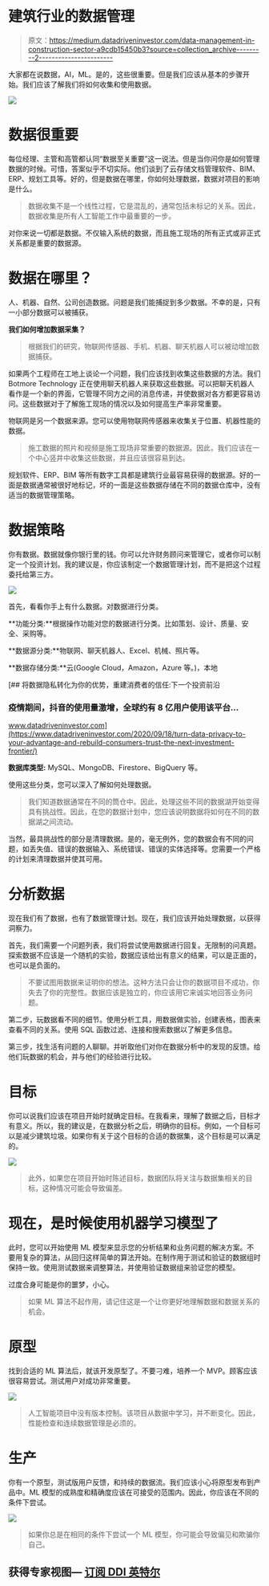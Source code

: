 # 建筑行业的数据管理

> 原文：<https://medium.datadriveninvestor.com/data-management-in-construction-sector-a9cdb15450b3?source=collection_archive---------2----------------------->

大家都在说数据，AI，ML。是的，这些很重要。但是我们应该从基本的步骤开始。我们应该了解我们将如何收集和使用数据。

![](img/18404631ce3c4f0aa92b4f0737f07617.png)

# **数据很重要**

每位经理、主管和高管都认同“数据至关重要”这一说法。但是当你问你是如何管理数据的时候。可惜，答案似乎不切实际。他们谈到了云存储文档管理软件、BIM、ERP、规划工具等。好的，但是数据在哪里，你如何处理数据，数据对项目的影响是什么。

> 数据收集不是一个线性过程，它是混乱的，通常包括未标记的关系。因此，数据收集是所有人工智能工作中最重要的一步。

对你来说一切都是数据。不仅输入系统的数据，而且施工现场的所有正式或非正式关系都是重要的数据源。

# **数据在哪里？**

人、机器、自然、公司创造数据。问题是我们能捕捉到多少数据。不幸的是，只有一小部分数据可以被捕获。

**我们如何增加数据采集？**

> 根据我们的研究，物联网传感器、手机、机器、聊天机器人可以被动增加数据捕获。

如果两个工程师在工地上谈论一个问题，我们应该找到收集这些数据的方法。我们 Botmore Technology 正在使用聊天机器人来获取这些数据。可以把聊天机器人看作是一个新的界面，它管理不同方之间的消息传递，并使数据对各方都更容易访问。这些数据对于了解施工现场的情况以及如何提高生产率非常重要。

物联网是另一个数据来源。您可以使用物联网传感器来收集关于位置、机器性能的数据。

> 施工数据的照片和视频是施工现场非常重要的数据源。因此，我们应该在一个中心竖井中收集这些数据，并且应该很容易到达。

规划软件、ERP、BIM 等所有数字工具都是建筑行业最容易获得的数据源。好的一面是数据通常被很好地标记，坏的一面是这些数据存储在不同的数据仓库中，没有适当的数据管理策略。

# 数据策略

你有数据。数据就像你银行里的钱。你可以允许财务顾问来管理它，或者你可以制定一个投资计划。我的建议是，你应该制定一个数据管理计划，而不是把这个过程委托给第三方。

![](img/b16955d81577e954bf95725b2f0349b5.png)

首先，看看你手上有什么数据。对数据进行分类。

**功能分类:**根据操作功能对您的数据进行分类。比如策划、设计、质量、安全、采购等。

**数据源分类:**物联网、聊天机器人、Excel、机械、照片等。

**数据存储分类:**云(Google Cloud，Amazon，Azure 等。)，本地

[](https://www.datadriveninvestor.com/2020/09/18/turn-data-privacy-to-your-advantage-and-rebuild-consumers-trust-the-next-investment-frontier/) [## 将数据隐私转化为你的优势，重建消费者的信任:下一个投资前沿

### 疫情期间，抖音的使用量激增，全球约有 8 亿用户使用该平台…

www.datadriveninvestor.com](https://www.datadriveninvestor.com/2020/09/18/turn-data-privacy-to-your-advantage-and-rebuild-consumers-trust-the-next-investment-frontier/) 

**数据库类型:** MySQL、MongoDB、Firestore、BigQuery 等。

使用这些分类，您可以深入了解如何处理数据。

> 我们知道数据通常在不同的筒仓中。因此，处理这些不同的数据湖开始变得具有挑战性。因此，在您的数据计划中，您应该说明数据将如何在不同的数据湖之间流动。

当然，最具挑战性的部分是清理数据。是的，毫无例外，您的数据会有不同的问题，如丢失值、错误的数据输入、系统错误、错误的实体选择等。您需要一个严格的计划来清理数据并使其可用。

# 分析数据

现在我们有了数据，也有了数据管理计划。现在，我们应该开始处理数据，以获得洞察力。

首先，我们需要一个问题列表，我们将尝试使用数据进行回复。无限制的问真题。探索数据不应该是一个随机的实验，数据应该给出有意义的结果，可以是正面的，也可以是负面的。

> 不要试图用数据来证明你的想法。这种方法只会让你的数据项目不成功，你失去了你的完整性。数据应该是独立的，你应该用它来诚实地回答业务问题。

第二步，玩数据看不同的细节。使用分析工具，用数据做实验，创建表格，图表来查看不同的关系。使用 SQL 函数过滤、连接和搜索数据以了解更多信息。

第三步，找生活有问题的人聊聊。并听取他们对你在数据分析中的发现的反馈。给他们玩数据的机会，并与他们的经验进行比较。

# **目标**

你可以说我们应该在项目开始时就确定目标。在我看来，理解了数据之后，目标才有意义。所以，我的建议是，在数据分析之后，明确你的目标。例如，一个目标可以是减少建筑垃圾。如果你有关于这个目标的合适的数据集，这个目标是可以满足的。

![](img/37bcaeb2183b4aa1f544f4b002a1a802.png)

> 此外，如果您在项目开始时陈述目标，数据团队将关注与数据集相关的目标，这种情况可能会导致偏差。

# **现在，是时候使用机器学习模型了**

此时，您可以开始使用 ML 模型来显示您的分析结果和业务问题的解决方案。不要用复杂的算法，从回归这样简单的算法开始。在制作用于测试和验证的数据组时保持一致。使用测试数据来调整算法，并使用验证数据组来验证您的模型。

过度合身可能是你的噩梦，小心。

> 如果 ML 算法不起作用，请记住这是一个让你更好地理解数据和数据关系的机会。

# 原型

找到合适的 ML 算法后，就该开发原型了。不要刁难，培养一个 MVP。顾客应该很容易尝试。测试用户对成功非常重要。

![](img/c5fbf09e230a052ed4fd588181f57fdb.png)

> 人工智能项目中没有版本控制。该项目从数据中学习，并不断变化。因此，性能检查和连续数据管理是必须的。

# **生产**

你有一个原型，测试版用户反馈，和持续的数据流。我们应该小心将原型发布到产品中。ML 模型的成熟度和精确度应该在可接受的范围内。因此，你应该在不同的条件下尝试。

![](img/f644efa387a15cded916b538337f6292.png)

> 如果你总是在相同的条件下尝试一个 ML 模型，你可能会导致偏见和欺骗你自己。

## 获得专家视图— [订阅 DDI 英特尔](https://datadriveninvestor.com/ddi-intel)
